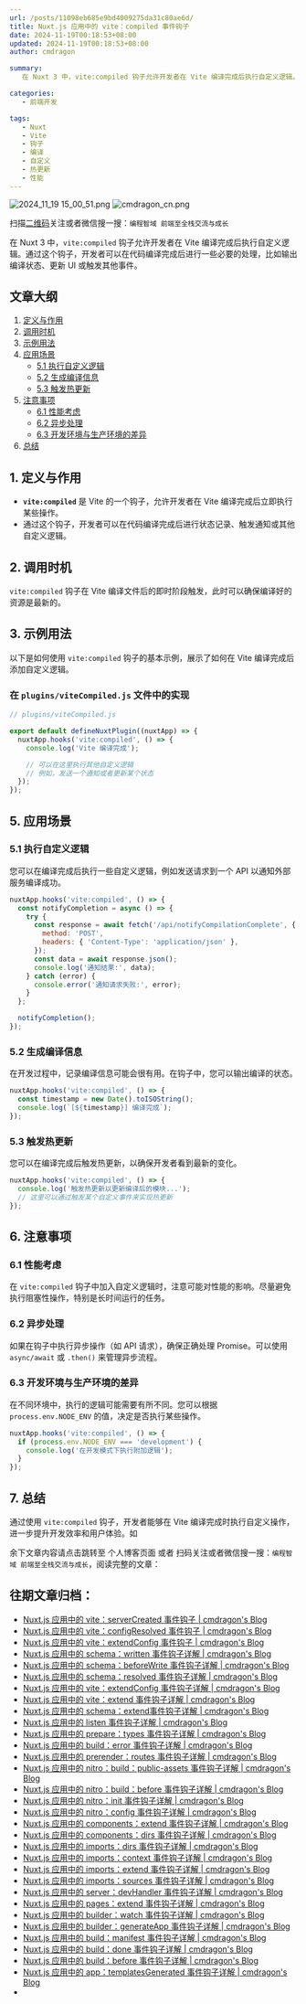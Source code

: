 ```yaml
---
url: /posts/11098eb685e9bd4009275da31c80ae6d/
title: Nuxt.js 应用中的 vite：compiled 事件钩子
date: 2024-11-19T00:18:53+08:00
updated: 2024-11-19T00:18:53+08:00
author: cmdragon

summary:
   在 Nuxt 3 中，vite:compiled 钩子允许开发者在 Vite 编译完成后执行自定义逻辑。通过这个钩子，开发者可以在代码编译完成后进行一些必要的处理，比如输出编译状态、更新 UI 或触发其他事件。

categories:
   - 前端开发

tags:
   - Nuxt
   - Vite
   - 钩子
   - 编译
   - 自定义
   - 热更新
   - 性能
---
```


<img src="/images/2024_11_19 15_00_51.png" title="2024_11_19 15_00_51.png" alt="2024_11_19 15_00_51.png"/>

<img src="https://api2.cmdragon.cn/upload/cmder/20250304_012821924.jpg" title="cmdragon_cn.png" alt="cmdragon_cn.png"/>


扫描[二维码](https://api2.cmdragon.cn/upload/cmder/20250304_012821924.jpg)关注或者微信搜一搜：`编程智域 前端至全栈交流与成长`



在 Nuxt 3 中，`vite:compiled` 钩子允许开发者在 Vite 编译完成后执行自定义逻辑。通过这个钩子，开发者可以在代码编译完成后进行一些必要的处理，比如输出编译状态、更新 UI 或触发其他事件。

## 文章大纲

1. [定义与作用](#1-定义与作用)
2. [调用时机](#2-调用时机)
3. [示例用法](#4-示例用法)
4. [应用场景](#5-应用场景)
    - [5.1 执行自定义逻辑](#51-执行自定义逻辑)
    - [5.2 生成编译信息](#52-生成编译信息)
    - [5.3 触发热更新](#53-触发热更新)
5. [注意事项](#6-注意事项)
    - [6.1 性能考虑](#61-性能考虑)
    - [6.2 异步处理](#62-异步处理)
    - [6.3 开发环境与生产环境的差异](#63-开发环境与生产环境的差异)
6. [总结](#7-总结)

## 1. 定义与作用

- **`vite:compiled`** 是 Vite 的一个钩子，允许开发者在 Vite 编译完成后立即执行某些操作。
- 通过这个钩子，开发者可以在代码编译完成后进行状态记录、触发通知或其他自定义逻辑。

## 2. 调用时机

`vite:compiled` 钩子在 Vite 编译文件后的即时阶段触发，此时可以确保编译好的资源是最新的。

## 3. 示例用法

以下是如何使用 `vite:compiled` 钩子的基本示例，展示了如何在 Vite 编译完成后添加自定义逻辑。

### 在 `plugins/viteCompiled.js` 文件中的实现

```javascript
// plugins/viteCompiled.js

export default defineNuxtPlugin((nuxtApp) => {
  nuxtApp.hooks('vite:compiled', () => {
    console.log('Vite 编译完成');

    // 可以在这里执行其他自定义逻辑
    // 例如，发送一个通知或者更新某个状态
  });
});
```

## 5. 应用场景

### 5.1 执行自定义逻辑

您可以在编译完成后执行一些自定义逻辑，例如发送请求到一个 API 以通知外部服务编译成功。

```javascript
nuxtApp.hooks('vite:compiled', () => {
  const notifyCompletion = async () => {
    try {
      const response = await fetch('/api/notifyCompilationComplete', {
        method: 'POST',
        headers: { 'Content-Type': 'application/json' },
      });
      const data = await response.json();
      console.log('通知结果:', data);
    } catch (error) {
      console.error('通知请求失败:', error);
    }
  };

  notifyCompletion();
});
```

### 5.2 生成编译信息

在开发过程中，记录编译信息可能会很有用。在钩子中，您可以输出编译的状态。

```javascript
nuxtApp.hooks('vite:compiled', () => {
  const timestamp = new Date().toISOString();
  console.log(`[${timestamp}] 编译完成`);
});
```

### 5.3 触发热更新

您可以在编译完成后触发热更新，以确保开发者看到最新的变化。

```javascript
nuxtApp.hooks('vite:compiled', () => {
  console.log('触发热更新以更新编译后的模块...');
  // 这里可以通过触发某个自定义事件来实现热更新
});
```

## 6. 注意事项

### 6.1 性能考虑

在 `vite:compiled` 钩子中加入自定义逻辑时，注意可能对性能的影响。尽量避免执行阻塞性操作，特别是长时间运行的任务。

### 6.2 异步处理

如果在钩子中执行异步操作（如 API 请求），确保正确处理 Promise。可以使用 `async/await` 或 `.then()` 来管理异步流程。

### 6.3 开发环境与生产环境的差异

在不同环境中，执行的逻辑可能需要有所不同。您可以根据 `process.env.NODE_ENV` 的值，决定是否执行某些操作。

```javascript
nuxtApp.hooks('vite:compiled', () => {
  if (process.env.NODE_ENV === 'development') {
    console.log('在开发模式下执行附加逻辑');
  }
});
```

## 7. 总结

通过使用 `vite:compiled` 钩子，开发者能够在 Vite 编译完成时执行自定义操作，进一步提升开发效率和用户体验。如

余下文章内容请点击跳转至 个人博客页面 或者 扫码关注或者微信搜一搜：`编程智域 前端至全栈交流与成长`，阅读完整的文章：

## 往期文章归档：

- [Nuxt.js 应用中的 vite：serverCreated 事件钩子 | cmdragon's Blog](https://blog.cmdragon.cn/posts/29cac3fa837d4b767f01a77d6adc60e1/)
- [Nuxt.js 应用中的 vite：configResolved 事件钩子 | cmdragon's Blog](https://blog.cmdragon.cn/posts/2d9f94579481d38e0e9a7569cdfc31cb/)
- [Nuxt.js 应用中的 vite：extendConfig 事件钩子 | cmdragon's Blog](https://blog.cmdragon.cn/posts/6bbb5474e945ea9d9a79c6cfcb6ec585/)
- [Nuxt.js 应用中的 schema：written 事件钩子详解 | cmdragon's Blog](https://blog.cmdragon.cn/posts/bbc449caa5e31f1084aed152323c2758/)
- [Nuxt.js 应用中的 schema：beforeWrite 事件钩子详解 | cmdragon's Blog](https://blog.cmdragon.cn/posts/9303f1529d95797ca3241f21e2fbc34d/)
- [Nuxt.js 应用中的 schema：resolved 事件钩子详解 | cmdragon's Blog](https://blog.cmdragon.cn/posts/0a60978d2ce7bbcd5b86f9de0e5c99e2/)
- [Nuxt.js 应用中的 vite：extendConfig 事件钩子详解 | cmdragon's Blog](https://blog.cmdragon.cn/posts/7f2f4ee1ef433b4a19daa99da7bd9f07/)
- [Nuxt.js 应用中的 vite：extend 事件钩子详解 | cmdragon's Blog](https://blog.cmdragon.cn/posts/cdba81aa5bb32dcc233a8bd29adee923/)
- [Nuxt.js 应用中的 schema：extend事件钩子详解 | cmdragon's Blog](https://blog.cmdragon.cn/posts/b1d6a0b2258a699dc8415d298eecab45/)
- [Nuxt.js 应用中的 listen 事件钩子详解 | cmdragon's Blog](https://blog.cmdragon.cn/posts/59f320ae722d9803c0c4eb42ccb295b2/)
- [Nuxt.js 应用中的 prepare：types 事件钩子详解 | cmdragon's Blog](https://blog.cmdragon.cn/posts/68419c6dd94db64cbb46673ab19a5146/)
- [Nuxt.js 应用中的 build：error 事件钩子详解 | cmdragon's Blog](https://blog.cmdragon.cn/posts/4a5e09829cf63001943fc481d69e01e0/)
- [Nuxt.js 应用中的 prerender：routes 事件钩子详解 | cmdragon's Blog](https://blog.cmdragon.cn/posts/7a11deaf9e3d140fd18d7ad3cde4b9d7/)
- [Nuxt.js 应用中的 nitro：build：public-assets 事件钩子详解 | cmdragon's Blog](https://blog.cmdragon.cn/posts/271508b42bc005f41e4fa31830a84e83/)
- [Nuxt.js 应用中的 nitro：build：before 事件钩子详解 | cmdragon's Blog](https://blog.cmdragon.cn/posts/a2820600faa85b49967d91cb7617c284/)
- [Nuxt.js 应用中的 nitro：init 事件钩子详解 | cmdragon's Blog](https://blog.cmdragon.cn/posts/a8d7636d5643bafcee2bcc1767dcfa3b/)
- [Nuxt.js 应用中的 nitro：config 事件钩子详解 | cmdragon's Blog](https://blog.cmdragon.cn/posts/927aa434dc4886c8c357c9000e072b19/)
- [Nuxt.js 应用中的 components：extend 事件钩子详解 | cmdragon's Blog](https://blog.cmdragon.cn/posts/1189b069abd2cfe9869abbbb4f7f340b/)
- [Nuxt.js 应用中的 components：dirs 事件钩子详解 | cmdragon's Blog](https://blog.cmdragon.cn/posts/06467028093d81da701fced5b84150cb/)
- [Nuxt.js 应用中的 imports：dirs 事件钩子详解 | cmdragon's Blog](https://blog.cmdragon.cn/posts/d59459d9a47584d99ecdca9732024835/)
- [Nuxt.js 应用中的 imports：context 事件钩子详解 | cmdragon's Blog](https://blog.cmdragon.cn/posts/e94c7e1071e2541e95713c53eafd79ef/)
- [Nuxt.js 应用中的 imports：extend 事件钩子详解 | cmdragon's Blog](https://blog.cmdragon.cn/posts/1d6dcd3025621c288fddb7d17465133c/)
- [Nuxt.js 应用中的 imports：sources 事件钩子详解 | cmdragon's Blog](https://blog.cmdragon.cn/posts/cf392e5071f22b4179114cece7e0e8b1/)
- [Nuxt.js 应用中的 server：devHandler 事件钩子详解 | cmdragon's Blog](https://blog.cmdragon.cn/posts/e3271aac91ec30fc15176811b001ed48/)
- [Nuxt.js 应用中的 pages：extend 事件钩子详解 | cmdragon's Blog](https://blog.cmdragon.cn/posts/22eb7478a08b6f78043cd5fae24c7ad4/)
- [Nuxt.js 应用中的 builder：watch 事件钩子详解 | cmdragon's Blog](https://blog.cmdragon.cn/posts/4cfe5f35f1a903646731a6c05a54d1dc/)
- [Nuxt.js 应用中的 builder：generateApp 事件钩子详解 | cmdragon's Blog](https://blog.cmdragon.cn/posts/1191139984bd4df519af6d16a616949e/)
- [Nuxt.js 应用中的 build：manifest 事件钩子详解 | cmdragon's Blog](https://blog.cmdragon.cn/posts/d69fdaae50601566d6f15c4e837c7cf3/)
- [Nuxt.js 应用中的 build：done 事件钩子详解 | cmdragon's Blog](https://blog.cmdragon.cn/posts/7b79085749b7f156ed36cf16fca42310/)
- [Nuxt.js 应用中的 build：before 事件钩子详解 | cmdragon's Blog](https://blog.cmdragon.cn/posts/81e5857d6d3ff5e375f0f6734e25daac/)
- [Nuxt.js 应用中的 app：templatesGenerated 事件钩子详解 | cmdragon's Blog](https://blog.cmdragon.cn/posts/3c565b88d4290c513e7c55ef934ec509/)
-

